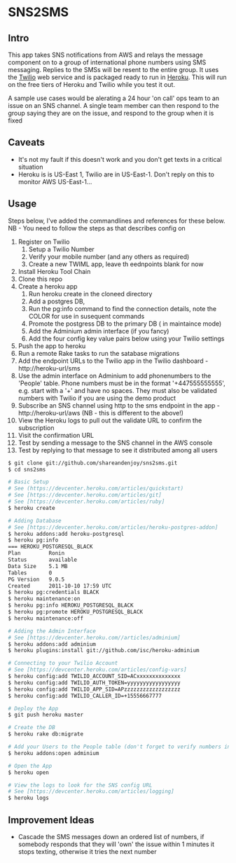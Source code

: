 # SNS2SMS #

## Intro ##
This app takes SNS notifications from AWS and relays the message component on to a group of international phone numbers using SMS messaging.  Replies to the SMSs will be resent to the entire group.  It uses the [Twilio](http://www.twilio.com) web service and is packaged ready to run in [Heroku](http://www.heroku.com/).  This will run on the free tiers of Heroku and Twilio while you test it out.

A sample use cases would be alerating a 24 hour 'on call' ops team to an issue on an SNS channel.  A single team member can then respond to the group saying they are on the issue, and respond to the group when it is fixed 

## Caveats ##

*   It's not my fault if this doesn't work and you don't get texts in a critical situation
*   Heroku is is US-East 1, Twilio are in US-East-1.  Don't reply on this to monitor AWS US-East-1...


## Usage ##

Steps below, I've added the commandlines and references for these below.  NB - You need to follow the steps as that describes config on 

1.   Register on Twilio
     1.   Setup a Twilio Number
	 2.   Verify your mobile number (and any others as required)
     3.   Create a new TWIML app, leave th eednpoints blank for now
2.   Install Heroku Tool Chain
3.   Clone this repo
4.   Create a heroku app
     1.  Run heroku create in the cloneed directory
	 1.  Add a postgres DB, 
	 1.  Run the pg:info command to find the connection details, note the COLOR for use in susequent commands
	 3.  Promote the postgress DB to the primary DB ( in maintaince mode)
	 2.  Add the Adminium admin interface (if you fancy)
	 4.  Add the four config key value pairs below using your Twilio settings
5.  Push the app to heroku
6.  Run a remote Rake tasks to run the satabase migrations
6.  Add the endpoint URLs to the Twilio app in the Twilio dashboard - http://heroku-url/sms
5.  Use the admin interface on Adminium to add phonenumbers to the 'People' table.  Phone numbers must be in the format '+447555555555', e.g. start with a '+' and  have no spaces.  They must also be validated numbers with Twilio if you are using the demo product
7.  Subscribe an SNS channel using http to the sms endpoint in the app - http://heroku-url/aws (NB - this is different to the above!)
8.  View the Heroku logs to pull out the validate URL to confirm the subscription
9.  Visit the confirmation URL
10.  Test by sending a message to the SNS channel in the AWS console
11.  Test by replying to that message to see it distributed among all users
 
```bash
$ git clone git://github.com/shareandenjoy/sns2sms.git
$ cd sns2sms

# Basic Setup
# See (https://devcenter.heroku.com/articles/quickstart)
# See [https://devcenter.heroku.com/articles/git]
# See [https://devcenter.heroku.com/articles/ruby]
$ heroku create

# Adding Database
# See [https://devcenter.heroku.com/articles/heroku-postgres-addon]
$ heroku addons:add heroku-postgresql
$ heroku pg:info
=== HEROKU_POSTGRESQL_BLACK
Plan         Ronin
Status       available
Data Size    5.1 MB
Tables       0
PG Version   9.0.5
Created      2011-10-10 17:59 UTC
$ heroku pg:credentials BLACK
$ heroku maintenance:on
$ heroku pg:info HEROKU_POSTGRESQL_BLACK
$ heroku pg:promote HEROKU_POSTGRESQL_BLACK
$ heroku maintenance:off

# Adding the Admin Interface
# See [https://devcenter.heroku.com//articles/adminium]
$ heroku addons:add adminium
$ heroku plugins:install git://github.com/isc/heroku-adminium

# Connecting to your Twilio Account
# See [https://devcenter.heroku.com/articles/config-vars]
$ heroku config:add TWILIO_ACCOUNT_SID=ACxxxxxxxxxxxxxx
$ heroku config:add TWILIO_AUTH_TOKEN=yyyyyyyyyyyyyyyyy
$ heroku config:add TWILIO_APP_SID=APzzzzzzzzzzzzzzzzzz
$ heroku config:add TWILIO_CALLER_ID=+15556667777

# Deploy the App
$ git push heroku master

# Create the DB
$ heroku rake db:migrate

# Add your Users to the People table (don't forget to verify numbers in Twilio first)
$ heroku addons:open adminium

# Open the App
$ heroku open

# View the logs to look for the SNS config URL
# See [https://devcenter.heroku.com/articles/logging]
$ heroku logs
````
	

 
 
 
 
## Improvement Ideas ##
 
*   Cascade the SMS messages down an ordered list of numbers, if somebody responds that they will 'own' the issue within 1 minutes it stops texting, otherwise it tries the next number
 
 